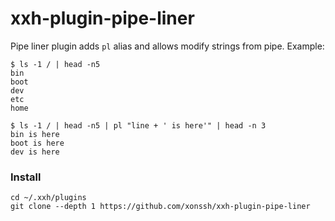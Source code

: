 # xxh-plugin-pipe-liner

Pipe liner plugin adds `pl` alias and allows modify strings from pipe. Example:
```
$ ls -1 / | head -n5
bin
boot
dev
etc
home

$ ls -1 / | head -n5 | pl "line + ' is here'" | head -n 3
bin is here
boot is here
dev is here
```

### Install
```
cd ~/.xxh/plugins
git clone --depth 1 https://github.com/xonssh/xxh-plugin-pipe-liner
```
